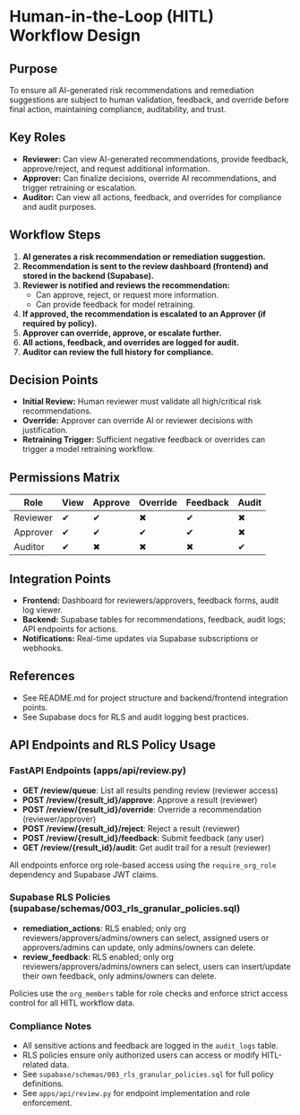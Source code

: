 # Human-in-the-Loop (HITL) Workflow Design

## Purpose

To ensure all AI-generated risk recommendations and remediation suggestions are subject to human validation, feedback, and override before final action, maintaining compliance, auditability, and trust.

## Key Roles

- **Reviewer:** Can view AI-generated recommendations, provide feedback, approve/reject, and request additional information.
- **Approver:** Can finalize decisions, override AI recommendations, and trigger retraining or escalation.
- **Auditor:** Can view all actions, feedback, and overrides for compliance and audit purposes.

## Workflow Steps

1. **AI generates a risk recommendation or remediation suggestion.**
2. **Recommendation is sent to the review dashboard (frontend) and stored in the backend (Supabase).**
3. **Reviewer is notified and reviews the recommendation:**
   - Can approve, reject, or request more information.
   - Can provide feedback for model retraining.
4. **If approved, the recommendation is escalated to an Approver (if required by policy).**
5. **Approver can override, approve, or escalate further.**
6. **All actions, feedback, and overrides are logged for audit.**
7. **Auditor can review the full history for compliance.**

## Decision Points

- **Initial Review:** Human reviewer must validate all high/critical risk recommendations.
- **Override:** Approver can override AI or reviewer decisions with justification.
- **Retraining Trigger:** Sufficient negative feedback or overrides can trigger a model retraining workflow.

## Permissions Matrix

| Role     | View | Approve | Override | Feedback | Audit |
| -------- | ---- | ------- | -------- | -------- | ----- |
| Reviewer | ✔    | ✔       | ✖        | ✔        | ✖     |
| Approver | ✔    | ✔       | ✔        | ✔        | ✖     |
| Auditor  | ✔    | ✖       | ✖        | ✖        | ✔     |

## Integration Points

- **Frontend:** Dashboard for reviewers/approvers, feedback forms, audit log viewer.
- **Backend:** Supabase tables for recommendations, feedback, audit logs; API endpoints for actions.
- **Notifications:** Real-time updates via Supabase subscriptions or webhooks.

## References

- See README.md for project structure and backend/frontend integration points.
- See Supabase docs for RLS and audit logging best practices.

## API Endpoints and RLS Policy Usage

### FastAPI Endpoints (apps/api/review.py)

- **GET /review/queue**: List all results pending review (reviewer access)
- **POST /review/{result_id}/approve**: Approve a result (reviewer)
- **POST /review/{result_id}/override**: Override a recommendation (reviewer/approver)
- **POST /review/{result_id}/reject**: Reject a result (reviewer)
- **POST /review/{result_id}/feedback**: Submit feedback (any user)
- **GET /review/{result_id}/audit**: Get audit trail for a result (reviewer)

All endpoints enforce org role-based access using the `require_org_role` dependency and Supabase JWT claims.

### Supabase RLS Policies (supabase/schemas/003_rls_granular_policies.sql)

- **remediation_actions**: RLS enabled; only org reviewers/approvers/admins/owners can select, assigned users or approvers/admins can update, only admins/owners can delete.
- **review_feedback**: RLS enabled; only org reviewers/approvers/admins/owners can select, users can insert/update their own feedback, only admins/owners can delete.

Policies use the `org_members` table for role checks and enforce strict access control for all HITL workflow data.

### Compliance Notes

- All sensitive actions and feedback are logged in the `audit_logs` table.
- RLS policies ensure only authorized users can access or modify HITL-related data.
- See `supabase/schemas/003_rls_granular_policies.sql` for full policy definitions.
- See `apps/api/review.py` for endpoint implementation and role enforcement.
